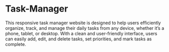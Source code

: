 # Task-Manager
This responsive task manager website is designed to help users efficiently organize, track, and manage their daily tasks from any device, whether it’s a phone, tablet, or desktop. With a clean and user-friendly interface, users can easily add, edit, and delete tasks, set priorities, and mark tasks as complete. 
